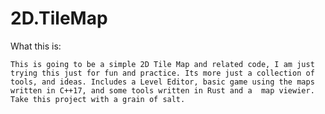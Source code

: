 # 2D.TileMap

What this is:
	
	This is going to be a simple 2D Tile Map and related code, I am just trying this just for fun and practice. Its more just a collection of tools, and ideas. Includes a Level Editor, basic game using the maps written in C++17, and some tools written in Rust and a  map viewier. Take this project with a grain of salt.
